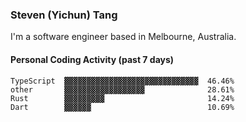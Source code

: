 ### Steven (Yichun) Tang

I'm a software engineer based in Melbourne, Australia.

#### Personal Coding Activity (past 7 days)
```
TypeScript  ▓▓▓▓▓▓▓▓▓▓▓▓▓▓▓▓▓▓▓▓▓▓▓▓▓▓▓▓▓▓  46.46%
other       ▓▓▓▓▓▓▓▓▓▓▓▓▓▓▓▓▓▓              28.61%
Rust        ▓▓▓▓▓▓▓▓▓                       14.24%
Dart        ▓▓▓▓▓▓                          10.69%
```
